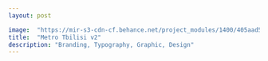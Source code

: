 ```yaml
---
layout: post

image:  "https://mir-s3-cdn-cf.behance.net/project_modules/1400/405aad57040901.59ec5d516c5d4.jpg"
title:  "Metro Tbilisi v2"
description: "Branding, Typography, Graphic, Design"
---
```

